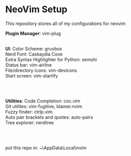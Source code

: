 # NeoVim Setup
This repository stores all of my configurations for neovim


**Plugin Manager**: vim-plug
<br>
<br>

**UI**:
Color Scheme: gruvbox
<br>
Nerd Font: Caskaydia Cove
<br>
Extra Syntax Highlighter for Python: semshi
<br>
Status bar: vim-airline
<br>
File/directory icons: vim-devicons
<br>
Start screen: vim-startify

<br>
<br>

**Utilities**:
Code Completion: coc.vim
<br>
Git utilites: vim-fugitive, blamer.nvim
<br>
Fuzzy finder: ctrlp.vim
<br>
Auto pair brackets and quotes: auto-pairs
<br>
Tree explorer: nerdtree

<br>
<br>

put this repo in: ~\AppData\Local\nvim
